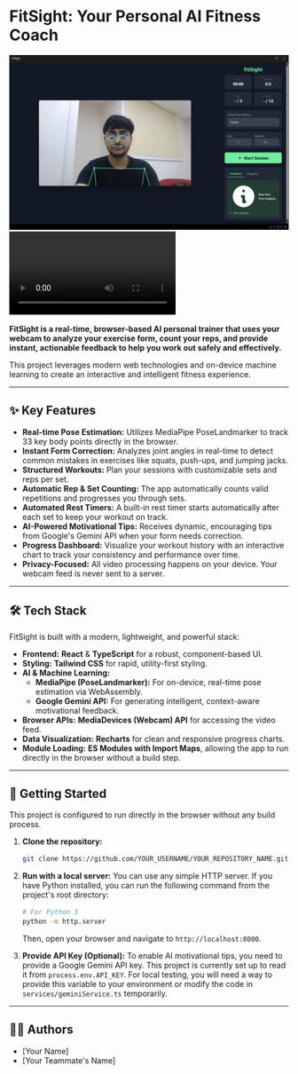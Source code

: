 # FitSight: Your Personal AI Fitness Coach

![FitSight Demo](assets/demo1.png)
<video src="./assets/project-demo.mp4" controls="controls" style="max-width: 720px;">
  Your browser does not support the video tag.
</video>

**FitSight is a real-time, browser-based AI personal trainer that uses your webcam to analyze your exercise form, count your reps, and provide instant, actionable feedback to help you work out safely and effectively.**

This project leverages modern web technologies and on-device machine learning to create an interactive and intelligent fitness experience.

---

## ✨ Key Features

*   **Real-time Pose Estimation:** Utilizes MediaPipe PoseLandmarker to track 33 key body points directly in the browser.
*   **Instant Form Correction:** Analyzes joint angles in real-time to detect common mistakes in exercises like squats, push-ups, and jumping jacks.
*   **Structured Workouts:** Plan your sessions with customizable sets and reps per set.
*   **Automatic Rep & Set Counting:** The app automatically counts valid repetitions and progresses you through sets.
*   **Automated Rest Timers:** A built-in rest timer starts automatically after each set to keep your workout on track.
*   **AI-Powered Motivational Tips:** Receives dynamic, encouraging tips from Google's Gemini API when your form needs correction.
*   **Progress Dashboard:** Visualize your workout history with an interactive chart to track your consistency and performance over time.
*   **Privacy-Focused:** All video processing happens on your device. Your webcam feed is never sent to a server.

---

## 🛠️ Tech Stack

FitSight is built with a modern, lightweight, and powerful stack:

*   **Frontend:** **React** & **TypeScript** for a robust, component-based UI.
*   **Styling:** **Tailwind CSS** for rapid, utility-first styling.
*   **AI & Machine Learning:**
    *   **MediaPipe (PoseLandmarker):** For on-device, real-time pose estimation via WebAssembly.
    *   **Google Gemini API:** For generating intelligent, context-aware motivational feedback.
*   **Browser APIs:** **MediaDevices (Webcam) API** for accessing the video feed.
*   **Data Visualization:** **Recharts** for clean and responsive progress charts.
*   **Module Loading:** **ES Modules with Import Maps**, allowing the app to run directly in the browser without a build step.

---

## 🚀 Getting Started

This project is configured to run directly in the browser without any build process.

1.  **Clone the repository:**
    ```bash
    git clone https://github.com/YOUR_USERNAME/YOUR_REPOSITORY_NAME.git
    ```
2.  **Run with a local server:**
    You can use any simple HTTP server. If you have Python installed, you can run the following command from the project's root directory:
    ```bash
    # For Python 3
    python -m http.server
    ```
    Then, open your browser and navigate to `http://localhost:8000`.

3.  **Provide API Key (Optional):**
    To enable AI motivational tips, you need to provide a Google Gemini API key. This project is currently set up to read it from `process.env.API_KEY`. For local testing, you will need a way to provide this variable to your environment or modify the code in `services/geminiService.ts` temporarily.

---

## 🧑‍💻 Authors

*   [Your Name]
*   [Your Teammate's Name]
